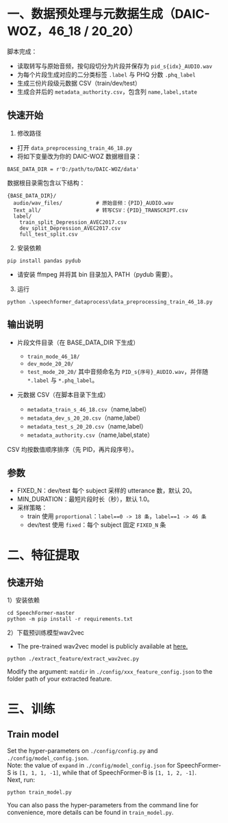 # 一、数据预处理与元数据生成（DAIC-WOZ，46_18 / 20_20）

脚本完成：
- 读取转写与原始音频，按句段切分为片段并保存为 `pid_s{idx}_AUDIO.wav`
- 为每个片段生成对应的二分类标签 `.label` 与 PHQ 分数 `.phq_label`
- 生成三份片段级元数据 CSV（train/dev/test）
- 生成合并后的 `metadata_authority.csv`，包含列 `name,label,state`

## 快速开始

1) 修改路径
- 打开 `data_preprocessing_train_46_18.py`
- 将如下变量改为你的 DAIC-WOZ 数据根目录：
```
BASE_DATA_DIR = r'D:/path/to/DAIC-WOZ/data'
```
数据根目录需包含以下结构：
```
{BASE_DATA_DIR}/
  audio/wav_files/           # 原始音频：{PID}_AUDIO.wav
  Text_all/                  # 转写CSV：{PID}_TRANSCRIPT.csv
  label/
    train_split_Depression_AVEC2017.csv
    dev_split_Depression_AVEC2017.csv
    full_test_split.csv
```

2) 安装依赖
```
pip install pandas pydub
```
- 请安装 ffmpeg 并将其 bin 目录加入 PATH（pydub 需要）。

3) 运行
```
python .\speechformer_dataprocess\data_preprocessing_train_46_18.py
```

## 输出说明

- 片段文件目录（在 BASE_DATA_DIR 下生成）
  - `train_mode_46_18/`
  - `dev_mode_20_20/`
  - `test_mode_20_20/`
  其中音频命名为 `PID_s{序号}_AUDIO.wav`，并伴随 `*.label` 与 `*.phq_label`。

- 元数据 CSV（在脚本目录下生成）
  - `metadata_train_s_46_18.csv`（name,label）
  - `metadata_dev_s_20_20.csv`（name,label）
  - `metadata_test_s_20_20.csv`（name,label）
  - `metadata_authority.csv`（name,label,state）

CSV 均按数值顺序排序（先 PID，再片段序号）。

## 参数

- FIXED_N：dev/test 每个 subject 采样的 utterance 数，默认 20。
- MIN_DURATION：最短片段时长（秒），默认 1.0。
- 采样策略：
  - train 使用 `proportional`：`label==0 -> 18 条`，`label==1 -> 46 条`
  - dev/test 使用 `fixed`：每个 subject 固定 `FIXED_N` 条


# 二、特征提取

## 快速开始

1）安装依赖
```
cd SpeechFormer-master
python -m pip install -r requirements.txt
```
2）下载预训练模型wav2vec
* The pre-trained wav2vec model is publicly available at [here.](https://github.com/pytorch/fairseq/blob/main/examples/wav2vec)
```
python ./extract_feature/extract_wav2vec.py
```
Modify the argument: `matdir` in `./config/xxx_feature_config.json` to the folder path of your extracted feature.


# 三、训练
## Train model
Set the hyper-parameters on `./config/config.py` and `./config/model_config.json`.  
Note: the value of `expand` in `./config/model_config.json` for SpeechFormer-S is `[1, 1, 1, -1]`, while that of SpeechFormer-B is `[1, 1, 2, -1]`.  
Next, run:
```
python train_model.py
```
You can also pass the hyper-parameters from the command line for convenience, more details can be found in `train_model.py`.
